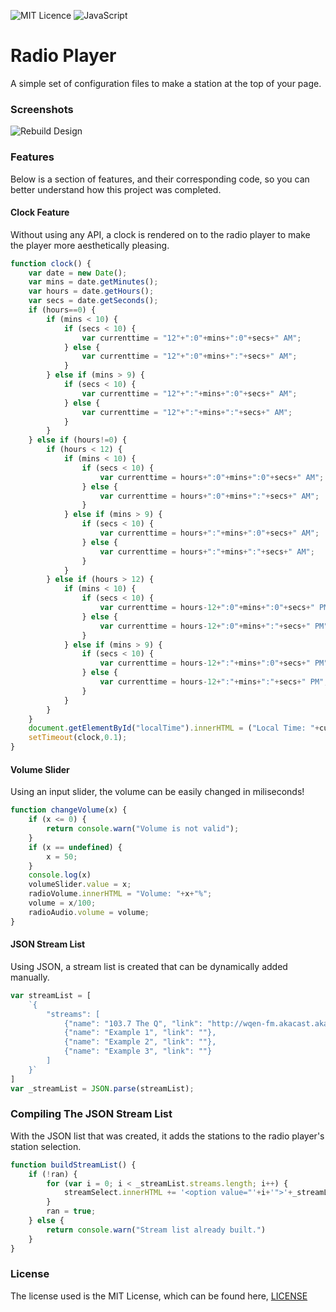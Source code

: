 ![MIT Licence](https://img.shields.io/badge/License-MIT-blue.svg?style=flat-square)
![JavaScript](https://img.shields.io/badge/Language-JavaScript-yellow.svg?style=flat-square)

# Radio Player
A simple set of configuration files to make a station at the top of your page.


### Screenshots
![Rebuild Design](https://i.imgur.com/kt50Y2d.png "Rebuild Design")

### Features
Below is a section of features, and their corresponding code, so you can better understand how this project was completed.

#### Clock Feature
Without using any API, a clock is rendered on to the radio player to make the player more aesthetically pleasing.
```js
function clock() {
	var date = new Date();
	var mins = date.getMinutes();
	var hours = date.getHours();
	var secs = date.getSeconds();
	if (hours==0) {
		if (mins < 10) {
			if (secs < 10) {
				var currenttime = "12"+":0"+mins+":0"+secs+" AM";
			} else {
				var currenttime = "12"+":0"+mins+":"+secs+" AM";
			}
		} else if (mins > 9) {
			if (secs < 10) {
				var currenttime = "12"+":"+mins+":0"+secs+" AM";
			} else {
				var currenttime = "12"+":"+mins+":"+secs+" AM";
			}
		}
	} else if (hours!=0) {
		if (hours < 12) {
			if (mins < 10) {
				if (secs < 10) {
					var currenttime = hours+":0"+mins+":0"+secs+" AM";
				} else {
					var currenttime = hours+":0"+mins+":"+secs+" AM";
				}
			} else if (mins > 9) {
				if (secs < 10) {
					var currenttime = hours+":"+mins+":0"+secs+" AM";
				} else {
					var currenttime = hours+":"+mins+":"+secs+" AM";
				}
			}
		} else if (hours > 12) {
			if (mins < 10) {
				if (secs < 10) {
					var currenttime = hours-12+":0"+mins+":0"+secs+" PM";
				} else {
					var currenttime = hours-12+":0"+mins+":"+secs+" PM";
				}
			} else if (mins > 9) {
				if (secs < 10) {
					var currenttime = hours-12+":"+mins+":0"+secs+" PM";
				} else {
					var currenttime = hours-12+":"+mins+":"+secs+" PM";
				}
			}
		}
	}
	document.getElementById("localTime").innerHTML = ("Local Time: "+currenttime)
	setTimeout(clock,0.1);
}
```

#### Volume Slider
Using an input slider, the volume can be easily  changed in miliseconds!
```js
function changeVolume(x) {
	if (x <= 0) {
		return console.warn("Volume is not valid");
	}
	if (x == undefined) {
		x = 50;
	}
	console.log(x)
	volumeSlider.value = x;
	radioVolume.innerHTML = "Volume: "+x+"%";
	volume = x/100;
	radioAudio.volume = volume;
}
```

#### JSON Stream List
Using JSON, a stream list is created that can be dynamically added manually.
```js
var streamList = [
	`{ 
		"streams": [
			{"name": "103.7 The Q", "link": "http://wqen-fm.akacast.akamaistream.net/7/895/31814/v1/auth.akacast.akamaistream.net/wqen-fm"},
			{"name": "Example 1", "link": ""},
			{"name": "Example 2", "link": ""},
			{"name": "Example 3", "link": ""}
		]
	}`
]
var _streamList = JSON.parse(streamList);
```

### Compiling The JSON Stream List
With the JSON list that was created, it adds the stations to the radio player's station selection.
```js
function buildStreamList() {
	if (!ran) {
		for (var i = 0; i < _streamList.streams.length; i++) {
			streamSelect.innerHTML += '<option value="'+i+'">'+_streamList.streams[i].name+'</option>';
		}
		ran = true;
	} else {
		return console.warn("Stream list already built.")
	}
}
```

### License
The license used is the MIT License, which can be found here, [LICENSE](https://github.com/jbcjr3/Radio-Player/blob/master/LICENSE)

